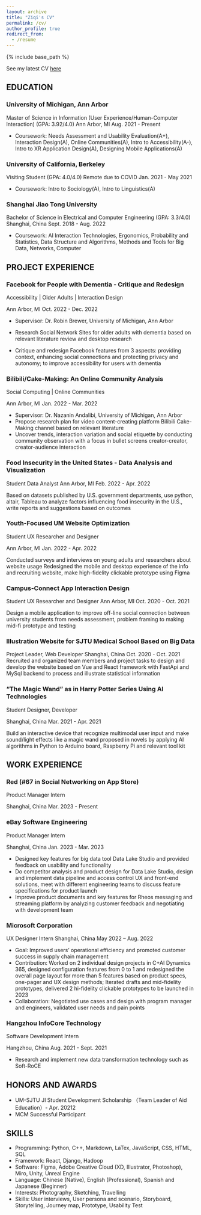 ```yaml
---
layout: archive
title: "Ziqi's CV"
permalink: /cv/
author_profile: true
redirect_from:
  - /resume
---
```


{% include base_path %}

See my latest CV [here](https://github.com/EugeniaYang/Ziqi-Yang-CV/blob/13a5c12c70548da422513be155b8888011046d06/Ziqi_Yang_CV.pdf)
## EDUCATION
### University of Michigan, Ann Arbor
Master of Science in Information (User Experience/Human-Computer Interaction) (GPA: 3.92/4.0)
Ann Arbor, MI
Aug. 2021 - Present

- Coursework: Needs Assessment and Usability Evaluation(A+), Interaction Design(A), Online Communities(A), Intro to Accessibility(A-), Intro to XR Application Design(A), Designing Mobile Applications(A)

### University of California, Berkeley
Visiting Student (GPA: 4.0/4.0)
Remote due to COVID
Jan. 2021 - May 2021
- Coursework: Intro to Sociology(A), Intro to Linguistics(A)

### Shanghai Jiao Tong University
Bachelor of Science in Electrical and Computer Engineering (GPA: 3.3/4.0)
Shanghai, China
Sept. 2018 - Aug. 2022
- Coursework: AI Interaction Technologies, Ergonomics, Probability and Statistics, Data Structure and Algorithms, Methods and Tools for Big Data, Networks, Computer 




## PROJECT EXPERIENCE

### Facebook for People with Dementia - Critique and Redesign
Accessibility | Older Adults | Interaction Design

Ann Arbor, MI
Oct. 2022 - Dec. 2022
- Supervisor: Dr. Robin Brewer, University of Michigan, Ann Arbor

- Research Social Network Sites for older adults with dementia based on relevant literature review and desktop research
- Critique and redesign Facebook features from 3 aspects: providing context, enhancing social connections and protecting privacy and autonomy; to improve accessibility for users with dementia

### Bilibili/Cake-Making: An Online Community Analysis
Social Computing | Online Communities

Ann Arbor, MI
Jan. 2022 - Mar. 2022

- Supervisor: Dr. Nazanin Andalibi, University of Michigan, Ann Arbor
- Propose research plan for video content-creating platform Bilibili Cake-Making channel based on relevant literature
- Uncover trends, interaction variation and ​​social etiquette by conducting community observation with a focus in bullet screens creator-creator, creator-audience interaction

### Food Insecurity in the United States - Data Analysis and Visualization
Student Data Analyst
Ann Arbor, MI
Feb. 2022 - Apr. 2022

Based on datasets published by U.S. government departments, use python, altair, Tableau to analyze factors influencing food insecurity in the U.S., write reports and suggestions based on outcomes
### Youth-Focused UM Website Optimization
Student UX Researcher and Designer

Ann Arbor, MI
Jan. 2022 - Apr. 2022

Conducted surveys and interviews on young adults and researchers about website usage
Redesigned the mobile and desktop experience of the info and recruiting website, make high-fidelity clickable prototype using Figma
### Campus-Connect App Interaction Design
Student UX Researcher and Designer
Ann Arbor, MI
Oct. 2020 - Oct. 2021

Design a mobile application to improve off-line social connection between university students from needs assessment, problem framing to making mid-fi prototype and testing
### Illustration Website for SJTU Medical School Based on Big Data
Project Leader, Web Developer
Shanghai, China
Oct. 2020 - Oct. 2021
Recruited and organized team members and project tasks to design and develop the website based on Vue and React framework with FastApi and MySql backend to process and illustrate statistical information


### “The Magic Wand” as in Harry Potter Series Using AI Technologies
Student Designer, Developer

Shanghai, China
Mar. 2021 - Apr. 2021

Build an interactive device that recognize multimodal user input and make sound/light effects like a magic wand proposed in novels by applying AI algorithms in Python to Arduino board, Raspberry Pi and relevant tool kit

## WORK EXPERIENCE
### Red (#67 in Social Networking on App Store)
Product Manager Intern

Shanghai, China
Mar. 2023 - Present

### eBay Software Engineering
Product Manager Intern

Shanghai, China
Jan. 2023 - Mar. 2023
- Designed key features for big data tool Data Lake Studio and provided feedback on usability and functionality
- Do competitor analysis and product design for Data Lake Studio, design and implement data pipeline and access control UX and front-end solutions, meet with different engineering teams to discuss feature specifications for product launch
- Improve product documents and key features for Rheos messaging and streaming platform by analyzing customer feedback and negotiating with development team 


### Microsoft Corporation
UX Designer Intern
Shanghai, China
May 2022 – Aug. 2022
- Goal: Improved users’ operational efficiency and promoted customer success in supply chain management
- Contribution: Worked on 2 individual design projects in C+AI Dynamics 365, designed configuration features from 0 to 1 and redesigned the overall page layout for more than 5 features based on product specs, one-pager and UX design methods; Iterated drafts and mid-fidelity prototypes, delivered 2 hi-fidelity clickable prototypes to be launched in 2023
- Collaboration: Negotiated use cases and design with program manager and engineers, validated user needs and pain points


### Hangzhou InfoCore Technology
Software Development Intern




Hangzhou, China
Aug. 2021 - Sept. 2021
- Research and implement new data transformation technology such as Soft-RoCE
## HONORS AND AWARDS
- UM-SJTU JI Student Development Scholarship
（Team Leader of Aid Education）- Apr. 20212
- MCM Successful Participant


## SKILLS


- Programming: Python, C++, Markdown, LaTex, JavaScript, CSS, HTML, SQL
- Framework: React, Django, Hadoop
- Software: Figma, Adobe Creative Cloud (XD, Illustrator, Photoshop), Miro, Unity, Unreal Engine
- Language: Chinese (Native), English (Professional), Spanish and Japanese (Beginner)
- Interests: Photography, Sketching, Travelling
- Skills: User interviews, User persona and scenario, Storyboard, Storytelling, Journey map, Prototype, Usability Test


